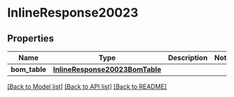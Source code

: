 # InlineResponse20023

## Properties
Name | Type | Description | Notes
------------ | ------------- | ------------- | -------------
**bom_table** | [**InlineResponse20023BomTable**](InlineResponse20023BomTable.md) |  | 

[[Back to Model list]](../README.md#documentation-for-models) [[Back to API list]](../README.md#documentation-for-api-endpoints) [[Back to README]](../README.md)


